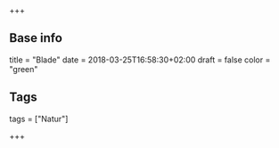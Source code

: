 +++

## Base info
title = "Blade"
date = 2018-03-25T16:58:30+02:00
draft = false
color = "green"

## Tags
tags = ["Natur"]

+++